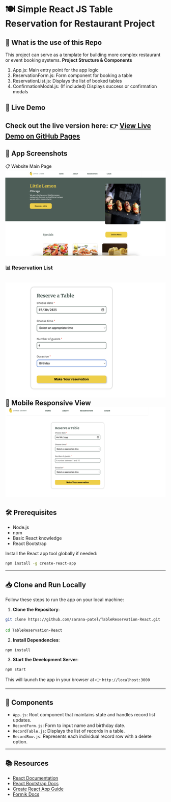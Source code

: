 # 🍽️ Simple React JS Table Reservation for Restaurant Project

## 📌 What is the use of this Repo

This project can serve as a template for building more complex restaurant or event booking systems.
**Project Structure & Components**
1. App.js: Main entry point for the app logic
2. ReservationForm.js: Form component for booking a table
3. ReservationList.js: Displays the list of booked tables
4. ConfirmationModal.js: (If included) Displays success or confirmation modals

## 🚀 Live Demo
Check out the live version here:
👉 [View Live Demo on GitHub Pages](https://zarana-patel.github.io/TableReservation-React/)
---
## 📸 App Screenshots

📋 Website Main Page
![Form and Table](./assets/Screen1.png)
### 📊 Reservation List
![Date Picker](./assets/Screen2.png)
📱 Mobile Responsive View
![Record Added](./assets/Screen3.png)
---

## 🛠 Prerequisites

- Node.js
- npm
- Basic React knowledge
- React Bootstrap

Install the React app tool globally if needed:

```bash
npm install -g create-react-app
```

---

## 📥 Clone and Run Locally

Follow these steps to run the app on your local machine:

1. **Clone the Repository**:

```bash
git clone https://github.com/zarana-patel/TableReservation-React.git

cd TableReservation-React
```

2. **Install Dependencies**:

```bash
npm install
```

3. **Start the Development Server**:

```bash
npm start
```

This will launch the app in your browser at 👉 `http://localhost:3000`

---

## 🧩 Components

- `App.js`: Root component that maintains state and handles record list updates.
- `RecordForm.js`: Form to input name and birthday date.
- `RecordTable.js`: Displays the list of records in a table.
- `RecordRow.js`: Represents each individual record row with a delete option.

---

## 📚 Resources

- [React Documentation](https://reactjs.org/)
- [React Bootstrap Docs](https://react-bootstrap.github.io/)
- [Create React App Guide](https://github.com/facebook/create-react-app)
- [Formik Docs](https://formik.org/docs/api/formik)

